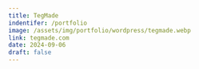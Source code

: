 ```yaml
---
title: TegMade
indentifer: /portfolio
image: /assets/img/portfolio/wordpress/tegmade.webp
link: tegmade.com
date: 2024-09-06
draft: false
---
```

